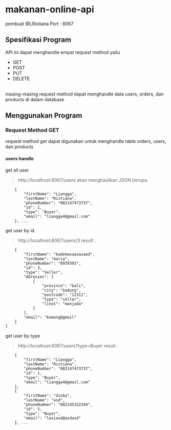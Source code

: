 # makanan-online-api
pembuat @LRistiana
Port : 8067

## Spesifikasi Program
API ini dapat menghandle empat request method yaitu
* GET
* POST
* PUT
* DELETE
<br/>
masing-masing  request method dapat menghandle data users, orders, dan products di dalam database

## Menggunakan Program
### Request Method GET
request method get dapat digunakan untuk menghandle table orders, users, dan products
#### users handle
get all user
>http://localhost:8067/users
akan menghasilkan JSON berupa
```[
    {
        "firstName": "Liangga",
        "lastName": "Ristiana",
        "phoneNumber": "082147473737",
        "id": 1,
        "type": "Buyer",
        "email": "liangga4@gmail.com"
    }, ...
```
get user by id
>http://localhost:8067/users/3
result :
```[
    {
        "firstName": "kadekmsaasasaed",
        "lastName": "maria",
        "phoneNumber": "0939393",
        "id": 3,
        "type": "Seller",
        "Adresses": [
            {
                "province": "bali",
                "city": "badung",
                "postcode": "12311",
                "type": "seller",
                "line1": "manjada"
            }
        ],
        "email": "komang@gmail"
    }
]
```
get user by type
>http://localhost:8067/users?type=Buyer
result :
```[
    {
        "firstName": "Liangga",
        "lastName": "Ristiana",
        "phoneNumber": "082147473737",
        "id": 1,
        "type": "Buyer",
        "email": "liangga4@gmail.com"
    },
    {
        "firstName": "dinba",
        "lastName": "asd",
        "phoneNumber": "082145322344",
        "id": 5,
        "type": "Buyer",
        "email": "lasiasd@asdasd"
    }, ...
 ```
